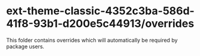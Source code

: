 # ext-theme-classic-4352c3ba-586d-41f8-93b1-d200e5c44913/overrides

This folder contains overrides which will automatically be required by package users.
